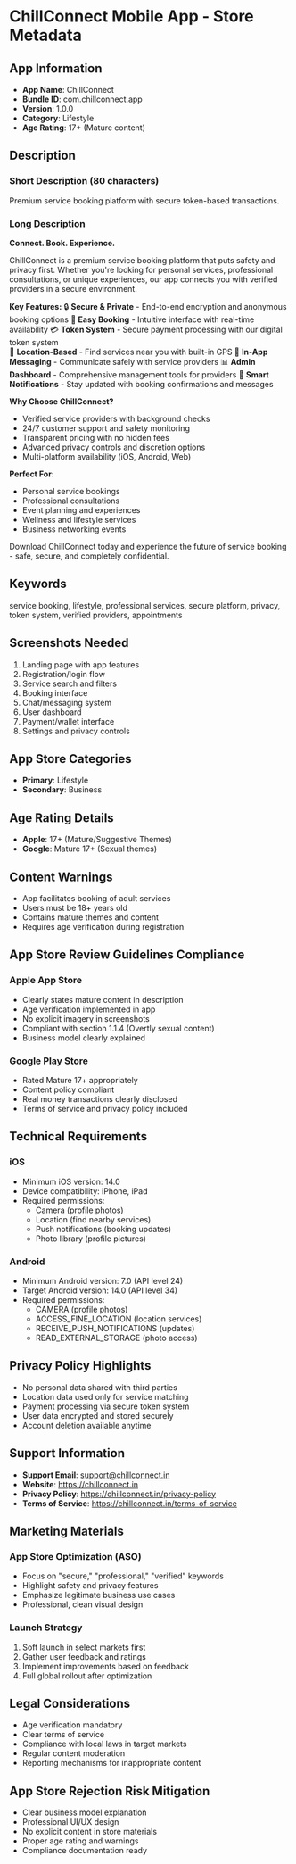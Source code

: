 # ChillConnect Mobile App - Store Metadata

## App Information
- **App Name**: ChillConnect
- **Bundle ID**: com.chillconnect.app
- **Version**: 1.0.0
- **Category**: Lifestyle
- **Age Rating**: 17+ (Mature content)

## Description

### Short Description (80 characters)
Premium service booking platform with secure token-based transactions.

### Long Description

**Connect. Book. Experience.**

ChillConnect is a premium service booking platform that puts safety and privacy first. Whether you're looking for personal services, professional consultations, or unique experiences, our app connects you with verified providers in a secure environment.

**Key Features:**
🔒 **Secure & Private** - End-to-end encryption and anonymous booking options
📱 **Easy Booking** - Intuitive interface with real-time availability
💳 **Token System** - Secure payment processing with our digital token system  
📍 **Location-Based** - Find services near you with built-in GPS
💬 **In-App Messaging** - Communicate safely with service providers
📊 **Admin Dashboard** - Comprehensive management tools for providers
🔔 **Smart Notifications** - Stay updated with booking confirmations and messages

**Why Choose ChillConnect?**
- Verified service providers with background checks
- 24/7 customer support and safety monitoring
- Transparent pricing with no hidden fees
- Advanced privacy controls and discretion options
- Multi-platform availability (iOS, Android, Web)

**Perfect For:**
- Personal service bookings
- Professional consultations
- Event planning and experiences
- Wellness and lifestyle services
- Business networking events

Download ChillConnect today and experience the future of service booking - safe, secure, and completely confidential.

## Keywords
service booking, lifestyle, professional services, secure platform, privacy, token system, verified providers, appointments

## Screenshots Needed
1. Landing page with app features
2. Registration/login flow
3. Service search and filters
4. Booking interface
5. Chat/messaging system
6. User dashboard
7. Payment/wallet interface
8. Settings and privacy controls

## App Store Categories
- **Primary**: Lifestyle
- **Secondary**: Business

## Age Rating Details
- **Apple**: 17+ (Mature/Suggestive Themes)
- **Google**: Mature 17+ (Sexual themes)

## Content Warnings
- App facilitates booking of adult services
- Users must be 18+ years old
- Contains mature themes and content
- Requires age verification during registration

## App Store Review Guidelines Compliance

### Apple App Store
- Clearly states mature content in description
- Age verification implemented in app
- No explicit imagery in screenshots
- Compliant with section 1.1.4 (Overtly sexual content)
- Business model clearly explained

### Google Play Store  
- Rated Mature 17+ appropriately
- Content policy compliant
- Real money transactions clearly disclosed
- Terms of service and privacy policy included

## Technical Requirements

### iOS
- Minimum iOS version: 14.0
- Device compatibility: iPhone, iPad
- Required permissions:
  - Camera (profile photos)
  - Location (find nearby services)
  - Push notifications (booking updates)
  - Photo library (profile pictures)

### Android
- Minimum Android version: 7.0 (API level 24)
- Target Android version: 14.0 (API level 34)
- Required permissions:
  - CAMERA (profile photos)
  - ACCESS_FINE_LOCATION (location services)
  - RECEIVE_PUSH_NOTIFICATIONS (updates)
  - READ_EXTERNAL_STORAGE (photo access)

## Privacy Policy Highlights
- No personal data shared with third parties
- Location data used only for service matching
- Payment processing via secure token system
- User data encrypted and stored securely
- Account deletion available anytime

## Support Information
- **Support Email**: support@chillconnect.in
- **Website**: https://chillconnect.in
- **Privacy Policy**: https://chillconnect.in/privacy-policy
- **Terms of Service**: https://chillconnect.in/terms-of-service

## Marketing Materials

### App Store Optimization (ASO)
- Focus on "secure," "professional," "verified" keywords
- Highlight safety and privacy features
- Emphasize legitimate business use cases
- Professional, clean visual design

### Launch Strategy
1. Soft launch in select markets first
2. Gather user feedback and ratings
3. Implement improvements based on feedback
4. Full global rollout after optimization

## Legal Considerations
- Age verification mandatory
- Clear terms of service
- Compliance with local laws in target markets
- Regular content moderation
- Reporting mechanisms for inappropriate content

## App Store Rejection Risk Mitigation
- Clear business model explanation
- Professional UI/UX design
- No explicit content in store materials
- Proper age rating and warnings
- Compliance documentation ready